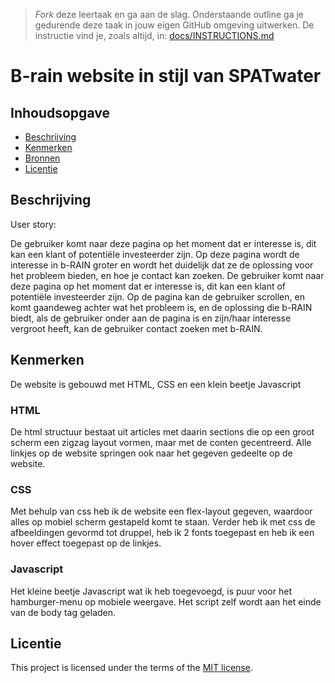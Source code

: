 > _Fork_ deze leertaak en ga aan de slag. Onderstaande outline ga je gedurende deze taak in jouw eigen GitHub omgeving uitwerken. De instructie vind je, zoals altijd, in: [docs/INSTRUCTIONS.md](docs/INSTRUCTIONS.md)

# B-rain website in stijl van SPATwater
<!-- Geef je project een titel en schrijf in één zin wat het is -->

## Inhoudsopgave

  * [Beschrijving](#beschrijving)
  * [Kenmerken](#kenmerken)
  * [Bronnen](#bronnen)
  * [Licentie](#licentie)

## Beschrijving
User story:

De gebruiker komt naar deze pagina op het moment dat er interesse is, dit kan een klant of potentiële investeerder zijn. Op deze pagina wordt de interesse in b-RAIN groter en wordt het duidelijk dat ze de oplossing voor het probleem bieden, en hoe je contact kan zoeken. De gebruiker komt naar deze pagina op het moment dat er interesse is, dit kan een klant of potentiële investeerder zijn. Op de pagina kan de gebruiker scrollen, en komt gaandeweg achter wat het probleem is, en de oplossing die b-RAIN biedt, als de gebruiker onder aan de pagina is en zijn/haar interesse vergroot heeft, kan de gebruiker contact zoeken met b-RAIN.
<!-- In de Beschrijving staat hoe je project er uit ziet, hoe het werkt en wat je er mee kan. -->
<!-- Voeg een mooie poster visual toe 📸 -->
<!-- Voeg een link toe naar Github Pages 🌐-->

## Kenmerken

De website is gebouwd met HTML, CSS en een klein beetje Javascript

### HTML
De html structuur bestaat uit articles met daarin sections die op een groot scherm een zigzag layout vormen, maar met de conten gecentreerd. Alle linkjes op de website springen ook naar het gegeven gedeelte op de website.

### CSS
Met behulp van css heb ik de website een flex-layout gegeven, waardoor alles op mobiel scherm gestapeld komt te staan. Verder heb ik met css de afbeeldingen gevormd tot druppel, heb ik 2 fonts toegepast en heb ik een hover effect toegepast op de linkjes.

### Javascript
Het kleine beetje Javascript wat ik heb toegevoegd, is puur voor het hamburger-menu op mobiele weergave. Het script zelf wordt aan het einde van de body tag geladen.

<!-- Bij Kenmerken staat welke technieken zijn gebruikt en hoe. Wat is de HTML structuur? Wat zijn de belangrijkste dingen in CSS? Wat is er met Javascript gedaan en hoe? Misschien heb je een framwork of library gebruikt? -->



## Licentie

This project is licensed under the terms of the [MIT license](./LICENSE).
